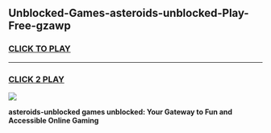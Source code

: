 
## Unblocked-Games-asteroids-unblocked-Play-Free-gzawp
<h3>
<a href="https://premium76.site?title=asteroids-unblocked&ref=18A1">CLICK TO PLAY</a></h3>
<hr>

<h3>
<a href="https://premium76.site?title=asteroids-unblocked&ref=18A1">CLICK 2 PLAY</a>
  
</h3>

<a href="https://premium76.site?title=asteroids-unblocked&ref=18A1"><img src="https://clearcache.store/games.png"></a>


**asteroids-unblocked games unblocked: Your Gateway to Fun and Accessible Online Gaming**

